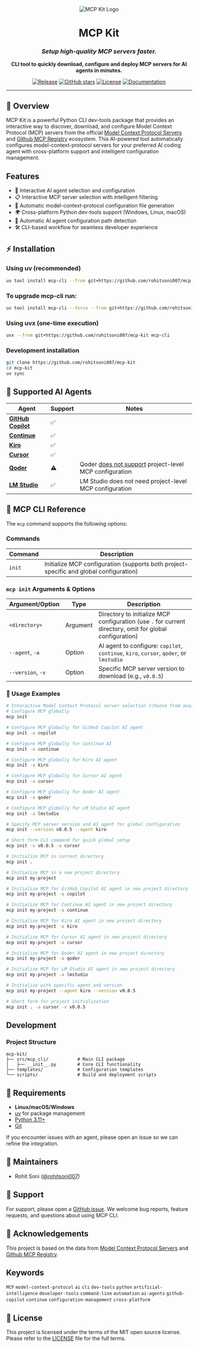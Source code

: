 <div align="center">
    <img src="./media/logo1.png" alt="MCP Kit Logo"/>
    <h1>MCP Kit</h1>
    <h3><em>Setup high-quality MCP servers faster.</em></h3>
</div>
<p align="center">
    <strong>CLI tool to quickly download, configure and deploy MCP servers for AI agents in minutes.</strong>
</p>
<p align="center">
    <a href="https://github.com/rohitsoni007/mcp-kit/actions/workflows/release.yml"><img src="https://github.com/rohitsoni007/mcp-kit/actions/workflows/release.yml/badge.svg" alt="Release"/></a>
    <a href="https://github.com/rohitsoni007/mcp-kit/stargazers"><img src="https://img.shields.io/github/stars/rohitsoni007/mcp-kit?style=social" alt="GitHub stars"/></a>
    <a href="https://github.com/rohitsoni007/mcp-kit/blob/main/LICENSE"><img src="https://img.shields.io/github/license/github/spec-kit" alt="License"/></a>
    <a href="https://github.com/rohitsoni007/mcp-kit/"><img src="https://img.shields.io/badge/docs-GitHub_Pages-blue" alt="Documentation"/></a>
</p>

---

## 🤔 Overview

MCP Kit is a powerful Python CLI dev-tools package that provides an interactive way to discover, download, and configure Model Context Protocol (MCP) servers from the official [Model Context Protocol Servers](https://github.com/modelcontextprotocol/servers) and [Github MCP Registry](https://github.com/mcp) ecosystem. This AI-powered tool automatically configures model-context-protocol servers for your preferred AI coding agent with cross-platform support and intelligent configuration management.

## Features

- 🎯 Interactive AI agent selection and configuration
- 📋 Interactive MCP server selection with intelligent filtering
- 🔧 Automatic model-context-protocol configuration file generation
- 🌍 Cross-platform Python dev-tools support (Windows, Linux, macOS)
- 📁 Automatic AI agent configuration path detection
- 🛠️ CLI-based workflow for seamless developer experience

## ⚡ Installation

### Using uv (recommended)

```bash
uv tool install mcp-cli --from git+https://github.com/rohitsoni007/mcp-kit
```

### To upgrade mcp-cli run:
```bash
uv tool install mcp-cli --force --from git+https://github.com/rohitsoni007/mcp-kit
```

### Using uvx (one-time execution)

```bash
uvx --from git+https://github.com/rohitsoni007/mcp-kit mcp-cli
```

### Development installation

```bash
git clone https://github.com/rohitsoni007/mcp-kit
cd mcp-kit
uv sync
```


## 🤖 Supported AI Agents

| Agent | Support | Notes |
|-------|---------|-------|
| **[GitHub Copilot](https://code.visualstudio.com)** | ✅ |  |
| **[Continue](https://github.com/continuedev/continue)** | ✅ |  |
| **[Kiro](https://kiro.dev)** | ✅ |  |
| **[Cursor](https://cursor.sh)** | ✅ |  |
| **[Qoder](https://qoder.com)** | ⚠️ | Qoder [does not support](https://forum.qoder.com/t/project-specific-mcp-support/260) project-level MCP configuration |
| **[LM Studio](https://lmstudio.ai)** | ✅ | LM Studio does not need project-level MCP configuration |

## 🔧 MCP CLI Reference

The `mcp` command supports the following options:

### Commands

| Command     | Description                                                    |
|-------------|----------------------------------------------------------------|
| `init`      | Initialize MCP configuration (supports both project-specific and global configuration) |

### `mcp init` Arguments & Options

| Argument/Option | Type     | Description                                                                  |
|-----------------|----------|------------------------------------------------------------------------------|
| `<directory>`   | Argument | Directory to initialize MCP configuration (use `.` for current directory, omit for global configuration)   |
| `--agent`, `-a` | Option   | AI agent to configure: `copilot`, `continue`, `kiro`, `cursor`, `qoder`, or `lmstudio`  |
| `--version`, `-v` | Option | Specific MCP server version to download (e.g., `v0.0.5`)                   |

### 🔧 Usage Examples

```bash
# Interactive Model Context Protocol server selection (choose from available AI agents)
# Configure MCP globally
mcp init

# Configure MCP globally for GitHub Copilot AI agent
mcp init -a copilot

# Configure MCP globally for Continue AI
mcp init -a continue

# Configure MCP globally for Kiro AI agent
mcp init -a kiro

# Configure MCP globally for Cursor AI agent
mcp init -a cursor

# Configure MCP globally for Qoder AI agent
mcp init -a qoder

# Configure MCP globally for LM Studio AI agent
mcp init -a lmstudio

# Specify MCP server version and AI agent for global configuration
mcp init --version v0.0.5 --agent kiro

# Short form CLI command for quick global setup
mcp init -v v0.0.5 -a cursor

# Initialize MCP in current directory
mcp init .

# Initialize MCP in a new project directory
mcp init my-project

# Initialize MCP for GitHub Copilot AI agent in new project directory
mcp init my-project -a copilot

# Initialize MCP for Continue AI agent in new project directory
mcp init my-project -a continue

# Initialize MCP for Kiro AI agent in new project directory
mcp init my-project -a kiro

# Initialize MCP for Cursor AI agent in new project directory
mcp init my-project -a cursor

# Initialize MCP for Qoder AI agent in new project directory
mcp init my-project -a qoder

# Initialize MCP for LM Studio AI agent in new project directory
mcp init my-project -a lmstudio

# Initialize with specific agent and version
mcp init my-project --agent kiro --version v0.0.5

# Short form for project initialization
mcp init . -a cursor -v v0.0.5

```


## Development

### Project Structure

```
mcp-kit/
├── src/mcp_cli/           # Main CLI package
│   ├── __init__.py        # Core CLI functionality
├── templates/             # Configuration templates
└── scripts/               # Build and deployment scripts
```

## 🔧 Requirements

- **Linux/macOS/Windows**
- [uv](https://docs.astral.sh/uv/) for package management
- [Python 3.11+](https://www.python.org/downloads/)
- [Git](https://git-scm.com/downloads)
  
 If you encounter issues with an agent, please open an issue so we can refine the integration.

## 👥 Maintainers

- Rohit Soni ([@rohitsoni007](https://github.com/rohitsoni007))

## 💬 Support

For support, please open a [GitHub issue](https://github.com/rohitsoni007/mcp-kit/issues/new). We welcome bug reports, feature requests, and questions about using MCP CLI.

## 🙏 Acknowledgements

This project is based on the data from [Model Context Protocol Servers](https://github.com/modelcontextprotocol/servers) and [Github MCP Registry](https://github.com/mcp).

## Keywords

`MCP` `model-context-protocol` `ai` `cli` `dev-tools` `python` `artificial-intelligence` `developer-tools` `command-line` `automation` `ai-agents` `github-copilot` `continue` `configuration-management` `cross-platform`

## 📄 License

This project is licensed under the terms of the MIT open source license. Please refer to the [LICENSE](./LICENSE) file for the full terms.
